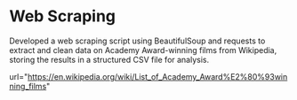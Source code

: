 # Web Scraping

Developed a web scraping script using BeautifulSoup and requests to extract and clean data on Academy Award-winning films from Wikipedia, storing the results in a structured CSV file for analysis.

url="https://en.wikipedia.org/wiki/List_of_Academy_Award%E2%80%93winning_films"
